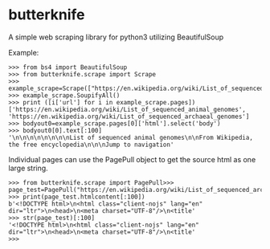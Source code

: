 # butterknife
A simple web scraping library for python3 utilizing BeautifulSoup

Example:
```
>>> from bs4 import BeautifulSoup
>>> from butterknife.scrape import Scrape
>>> example_scrape=Scrape(["https://en.wikipedia.org/wiki/List_of_sequenced_animal_genomes","https://en.wikipedia.org/wiki/List_of_sequenced_archaeal_genomes"])
>>> example_scrape.SoupifyAll()
>>> print ([i['url'] for i in example_scrape.pages])
['https://en.wikipedia.org/wiki/List_of_sequenced_animal_genomes', 'https://en.wikipedia.org/wiki/List_of_sequenced_archaeal_genomes']
>>> bodyout0=example_scrape.pages[0]['html'].select('body')
>>> bodyout0[0].text[:100]
'\n\n\n\n\n\n\n\nList of sequenced animal genomes\n\nFrom Wikipedia, the free encyclopedia\n\n\nJump to navigation'
```
Individual pages can use the PagePull object to get the source html as one large string.

```
>>> from butterknife.scrape import PagePull>>> page_test=PagePull("https://en.wikipedia.org/wiki/List_of_sequenced_archaeal_genomes")
>>> print(page_test.htmlcontent[:100])
b'<!DOCTYPE html>\n<html class="client-nojs" lang="en" dir="ltr">\n<head>\n<meta charset="UTF-8"/>\n<title'
>>> str(page_test)[:100]
'<!DOCTYPE html>\n<html class="client-nojs" lang="en" dir="ltr">\n<head>\n<meta charset="UTF-8"/>\n<title'
>>> 
```
